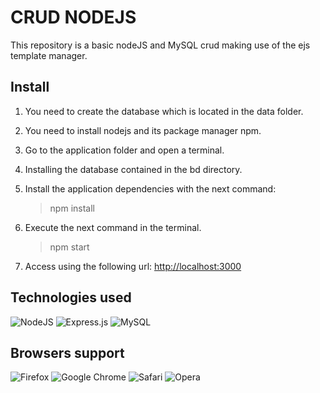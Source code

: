 # CRUD NODEJS

This repository is a basic nodeJS and MySQL crud making use of the ejs template manager.

## Install

1. You need to create the database which is located in the data folder.

2. You need to install nodejs and its package manager npm.

3. Go to the application folder and open a terminal.

4. Installing the database contained in the bd directory.

5. Install the application dependencies with the next command:
   >npm install

6. Execute the next command in the terminal.
   >npm start

7. Access using the following url: <a href="http://localhost:3000" target="__blank">http://localhost:3000</a>

## Technologies used

![NodeJS](https://img.shields.io/badge/node.js-6DA55F?style=for-the-badge&logo=node.js&logoColor=white)
![Express.js](https://img.shields.io/badge/express.js-%23404d59.svg?style=for-the-badge&logo=express&logoColor=%2361DAFB)
![MySQL](https://img.shields.io/badge/mysql-%2300f.svg?style=for-the-badge&logo=mysql&logoColor=white)

## Browsers support

![Firefox](https://img.shields.io/badge/Firefox-FF7139?style=for-the-badge&logo=Firefox-Browser&logoColor=white)
![Google Chrome](https://img.shields.io/badge/Google%20Chrome-4285F4?style=for-the-badge&logo=GoogleChrome&logoColor=white)
![Safari](https://img.shields.io/badge/Safari-000000?style=for-the-badge&logo=Safari&logoColor=white)
![Opera](https://img.shields.io/badge/Opera-FF1B2D?style=for-the-badge&logo=Opera&logoColor=white)
